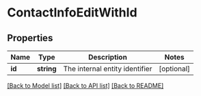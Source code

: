 # ContactInfoEditWithId

## Properties
Name | Type | Description | Notes
------------ | ------------- | ------------- | -------------
**id** | **string** | The internal entity identifier | [optional] 

[[Back to Model list]](../../README.md#documentation-for-models) [[Back to API list]](../../README.md#documentation-for-api-endpoints) [[Back to README]](../../README.md)

